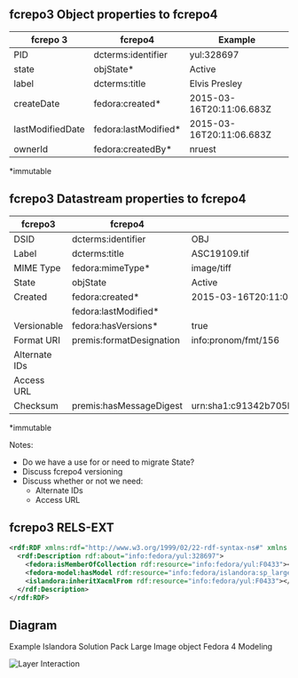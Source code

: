 ## fcrepo3 Object properties to fcrepo4

| fcrepo 3         | fcrepo4              | Example                  |
|------------------|----------------------|--------------------------|
| PID              | dcterms:identifier   | yul:328697               |
| state            | objState*            | Active                   |
| label            | dcterms:title        | Elvis Presley            |
| createDate       | fedora:created*      | 2015-03-16T20:11:06.683Z |
| lastModifiedDate | fedora:lastModified* | 2015-03-16T20:11:06.683Z |
| ownerId          | fedora:createdBy*    | nruest                   |

*immutable

## fcrepo3 Datastream properties to fcrepo4

| fcrepo3       | fcrepo4                                    | Example                                           |
|---------------|--------------------------------------------|---------------------------------------------------|
| DSID          | dcterms:identifier                         | OBJ                                               |
| Label         | dcterms:title                              | ASC19109.tif                                      |
| MIME Type     | fedora:mimeType*                           | image/tiff                                        |
| State         | objState                                   | Active                                            |
| Created       | fedora:created*                            | 2015-03-16T20:11:06.683Z                          |
|               | fedora:lastModified*                       |                                                   |
| Versionable   | fedora:hasVersions*                        | true                                              |
| Format URI    | premis:formatDesignation                   | info:pronom/fmt/156                               |
| Alternate IDs |                                            |                                                   |
| Access URL    |                                            |                                                   |
| Checksum      | premis:hasMessageDigest                    | urn:sha1:c91342b705b15cb4f6ac5362cc6a47d9425aec86 |

*immutable

Notes:

* Do we have a use for or need to migrate State?
* Discuss fcrepo4 versioning
* Discuss whether or not we need:
  * Alternate IDs
  * Access URL

## fcrepo3 RELS-EXT

```xml
<rdf:RDF xmlns:rdf="http://www.w3.org/1999/02/22-rdf-syntax-ns#" xmlns:fedora="info:fedora/fedora-system:def/relations-external#" xmlns:fedora-model="info:fedora/fedora-system:def/model#" xmlns:islandora="http://islandora.ca/ontology/relsext#">
  <rdf:Description rdf:about="info:fedora/yul:328697">
    <fedora:isMemberOfCollection rdf:resource="info:fedora/yul:F0433"></fedora:isMemberOfCollection>
    <fedora-model:hasModel rdf:resource="info:fedora/islandora:sp_large_image_cmodel"></fedora-model:hasModel>
    <islandora:inheritXacmlFrom rdf:resource="info:fedora/yul:F0433"></islandora:inheritXacmlFrom>
  </rdf:Description>
</rdf:RDF>
```

## Diagram

Example Islandora Solution Pack Large Image object Fedora 4 Modeling

![Layer Interaction](https://raw.githubusercontent.com/wiki/Islandora-Labs/islandora/images/Islandora-SP-Large-Image-Fedora4.jpg)
